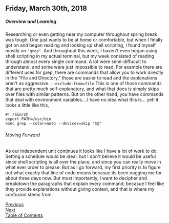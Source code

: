 ## Friday, March 30th, 2018
##### Overview and Learning 
Researching or even getting near my computer throughout spring break was tough. One just wants to be at home or comfortable, but when I finally got on and began reading and looking up shell scripting, I found myself mostly on `"grep"`. And throughout this week, I haven't even began using shell scripting in my actual terminal, but my week consisted of reading through almost every single command. A lot were semi-diffucult to understand, and some were just impossible to read. For example there are different uses for grep, there are commands that allow you to work directly in the "File and Directory," those are easier to read and the explanations aren't as aggressive. `--exclude-from=file` This is one of those commands that are pretty much self-explanatory, and what that does is simply skips over files with similar patterns. But on the other hand, you have commands that deal with environment variables....I have no idea what this is... yet! it looks a little like this,
```
#! /bin/sh
export PATH=/usr/bin
exec grep --color=auto --devices=skip "$@"
```
###### Moving Forward
As our independent unit continues it looks like I have a lot of work to do. Setting a schedule would be ideal, but I don't believe it would be useful since shell scripting is all over the place, and since you can really move in what ever order to please. But as I go forward, my first priority is to figure out what exactly that line of code means becasue its been nagging me for about three days now. But most importantly, I want to decipher and breakdown the paragraphs that explain every command, becasue I feel like they provide explanations without giving context, and that is where my confusion stems from.   

[Previous](/marchTwentyThird.md)<br>
[Next](/aprilThirteen.md)<br>
[Table of Contents](/readme.md)